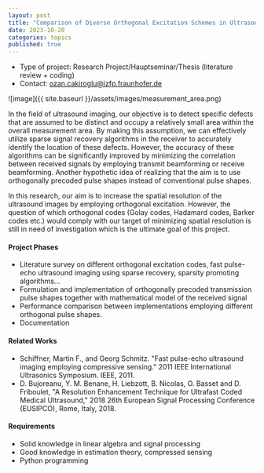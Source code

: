 ```yaml
---
layout: post
title: "Comparison of Diverse Orthogonal Excitation Schemes in Ultrasound Imaging using Sparse Recovery"
date: 2023-10-20
categories: topics
published: true
---
```


- Type of project: Research Project/Hauptseminar/Thesis (literature review + coding)
- Contact: ozan.cakiroglu@izfp.fraunhofer.de

![image]({{ site.baseurl }}/assets/images/measurement_area.png)

In the field of ultrasound imaging, our objective is to detect specific defects that are assumed to be distinct and occupy a relatively small area within the overall measurement area. By making this assumption, we can effectively utilize sparse signal recovery algorithms in the receiver to accurately identify the location of these defects. However, the accuracy of these algorithms can be significantly improved by minimizing the correlation between received signals by employing transmit beamforming or receive beamforming. Another hypothetic idea of realizing that the aim is to use orthogonally precoded pulse shapes instead of conventional pulse shapes.

In this research, our aim is to increase the spatial resolution of the ultrasound images by employing orthogonal excitation. However, the question of which orthogonal codes (Golay codes, Hadamard codes, Barker codes etc.) would comply with our target of minimizing spatial resolution is still in need of investigation which is the ultimate goal of this project. 

#### Project Phases
* Literature survey on different orthogonal excitation codes, fast pulse-echo ultrasound imaging using sparse recovery, sparsity promoting algorithms...
* Formulation and implementation of orthogonally precoded transmission pulse shapes together with mathematical model of the received signal
* Performance comparison between implementations employing different orthogonal pulse shapes.
* Documentation

#### Related Works
* Schiffner, Martin F., and Georg Schmitz. "Fast pulse-echo ultrasound imaging employing compressive sensing." 2011 IEEE International Ultrasonics Symposium. IEEE, 2011.
* D. Bujoreanu, Y. M. Benane, H. Liebzott, B. Nicolas, O. Basset and D. Friboulet, "A Resolution Enhancement Technique for Ultrafast Coded Medical Ultrasound," 2018 26th European Signal Processing Conference (EUSIPCO), Rome, Italy, 2018.
#### Requirements
* Solid knowledge in linear algebra and signal processing
* Good knowledge in estimation theory, compressed sensing
* Python programming
